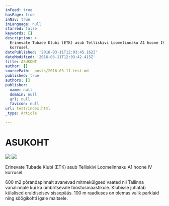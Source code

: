 ```yaml
---
inFeed: true
hasPage: true
inNav: true
inLanguage: null
starred: false
keywords: []
description: >
  Erinevate Tubade Klubi (ETK) asub Telliskivi Loomelinnaku A1 hoone IV
  korrusel.
datePublished: '2016-03-11T12:03:45.162Z'
dateModified: '2016-03-11T12:03:42.415Z'
title: ASUKOHT
author: []
sourcePath: _posts/2016-03-11-test.md
published: true
authors: []
publisher:
  name: null
  domain: null
  url: null
  favicon: null
url: test/index.html
_type: Article

---
```

# ASUKOHT
![](https://the-grid-user-content.s3-us-west-2.amazonaws.com/d61d077c-9893-4682-82a7-276c2bf426f1.jpg)
![](https://the-grid-user-content.s3-us-west-2.amazonaws.com/f8a43712-b47d-46c6-aedf-ac2aa628a468.png)

Erinevate Tubade Klubi (ETK) asub Telliskivi Loomelinnaku A1 hoone IV korrusel.

600 m2 põrandapinnalt avanevad mitmekülgsed vaated nii Tallinna vanalinnale kui ka ümbritsevale tööstusmaastikule.
Klubisse juhatab külalised eraldiseisev sissepääs. 100 m raadiuses on olemas valik parklaid ning söögikohti igale maitsele.